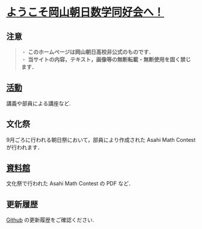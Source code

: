 # [ようこそ岡山朝日数学同好会へ！](https://asahi-mathclub.github.io/homepage/)

## 注意

>・ **このホームページは岡山朝日高校非公式のものです．**<br />
>・ **当サイトの内容，テキスト，画像等の無断転載・無断使用を固く禁じます．**

## [活動](actives)

講義や部員による講座など.

## 文化祭

9月ごろに行われる朝日祭において，部員により作成された Asahi Math Contest が行われます．

## [資料館](documents)

文化祭で行われた Asahi Math Contest の PDF など．

## 更新履歴

[Github](https://github.com/Asahi-mathclub) の更新履歴をご確認ください.
